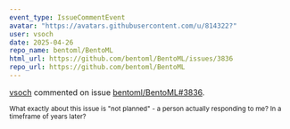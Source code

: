 ```yaml
---
event_type: IssueCommentEvent
avatar: "https://avatars.githubusercontent.com/u/814322?"
user: vsoch
date: 2025-04-26
repo_name: bentoml/BentoML
html_url: https://github.com/bentoml/BentoML/issues/3836
repo_url: https://github.com/bentoml/BentoML
---
```


<a href='https://github.com/vsoch' target='_blank'>vsoch</a> commented on issue <a href='https://github.com/bentoml/BentoML/issues/3836' target='_blank'>bentoml/BentoML#3836</a>.

<small>What exactly about this issue is "not planned" - a person actually responding to me? In a timeframe of years later? 